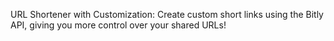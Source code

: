URL Shortener with Customization: Create custom short links using the Bitly API, giving you more control over your shared URLs!